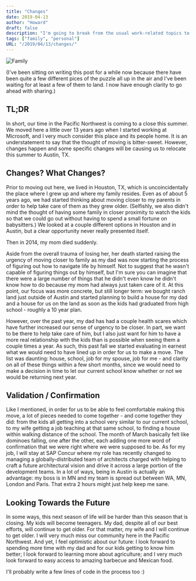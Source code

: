 ```yaml
---
title: "Changes"
date: 2019-04-13
author: "Howard"
draft: false
description: "I'm going to break from the usual work-related topics to talk about a few major changes that are afoot with me and my family."
tags: ["family", "personal"]
URL: "/2019/04/13/changes/"
---
```


![Family](/images/family-ranch.jpg)

(I've been sitting on writing this post for a while now because there have been quite a few different pices of the puzzle all up in the air and I've been waiting for at least a few of them to land. I now have enough clarity to go ahead with sharing.)

## TL;DR 
In short, our time in the Pacific Northwest is coming to a close this summer. We moved here a little over 13 years ago when I started working at Microsoft, and I very much consider this place and its people home. It is an understatement to say that the thought of moving is bitter-sweet. However, changes happen and some specific changes will be causing us to relocate this summer to Austin, TX.

## Changes? What Changes?
Prior to moving out here, we lived in Houston, TX, which is uncoincidentally the place where I grew up and where my family resides. Even as of about 5 years ago, we had started thinking about moving closer to my parents in order to help take care of them as they grew older. (Selfishly, we also didn't mind the thought of having some family in closer proximity to watch the kids so that we could go out without having to spend a small fortune on babysitters.) We looked at a couple different options in Houston and in Austin, but a clear opportunity never really presented itself.

Then in 2014, my mom died suddenly.

Aside from the overall trauma of losing her, her death started raising the urgency of moving closer to family as my dad was now starting the process of figuring out how to navigate life by himself. Not to suggest that he wasn't capable of figuring things out by himself, but I'm sure you can imagine that there were a large number of things that he didn't even know he didn't know how to do because my mom had always just taken care of it. At this point, our focus was more concrete, but still longer term: we bought ranch land just outside of Austin and started planning to build a house for my dad and a house for us on the land as soon as the kids had graduated from high school - roughly a 10 year plan.

However, over the past year, my dad has had a couple health scares which have further increased our sense of urgency to be closer. In part, we want to be there to help take care of him, but I also just want for him to have a more real relationship with the kids than is possible when seeing them a couple times a year. As such, this past fall we started evaluating in earnest what we would need to have lined up in order for us to make a move. The list was daunting: house, school, job for my spouse, job for me - and clarity on all of these things within a few short months, since we would need to make a decision in time to let our current school know whether or not we would be returning next year.

## Validation / Confirmation

Like I mentioned, in order for us to be able to feel comfortable making this move, a lot of pieces needed to come together - and come together they did: from the kids all getting into a school very similar to our current school, to my wife getting a job teaching at that same school, to finding a house within walking distance of the school. The month of March basically felt like dominoes falling, one after the other, each adding one more word of confirmation that we were right where we were supposed to be. As for my job, I will stay at SAP Concur where my role has recently changed to managing a globally-distributed team of architects charged with helping to craft a future architectural vision and drive it across a large portion of the development teams. In a lot of ways, being in Austin is actually an advantage: my boss is in MN and my team is spread out between WA, MN, London and Paris. That extra 2 hours might just help keep me sane.

## Looking Towards the Future

In some ways, this next season of life will be harder than this season that is closing. My kids will become teenagers. My dad, despite all of our best efforts, will continue to get older. For that matter, my wife and I will continue to get older. I will very much miss our community here in the Pacific Northwest. And yet, I feel optimistic about our future: I look forward to spending more time with my dad and for our kids getting to know him better; I look forward to learning more about agriculture; and I very much look forward to easy access to amazing barbecue and Mexican food.

I'll probably write a few lines of code in the process too :)

